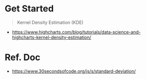 # Get Started
> Kernel Density Estimation (KDE)
- https://www.highcharts.com/blog/tutorials/data-science-and-highcharts-kernel-density-estimation/

# Ref. Doc
- https://www.30secondsofcode.org/js/s/standard-deviation/

